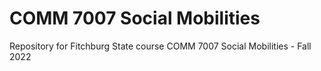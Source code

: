 # COMM 7007 Social Mobilities

Repository for Fitchburg State course COMM 7007 Social Mobilities - Fall 2022

